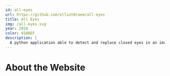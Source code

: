 ```yaml
---
id: all-eyes
url: https://github.com/elliotBraem/all-eyes
title: All Eyes
img: /all-eyes.svg
year: 2018
color: 01BAEF
description: |
  A python application able to detect and replace closed eyes in an image. 👀
---
```


About the Website
============

